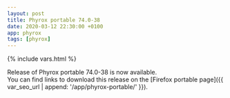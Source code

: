 ```yaml
---
layout: post
title: Phyrox portable 74.0-38
date: 2020-03-12 22:30:00 +0100
app: phyrox
tags: [phyrox]
---
```

{% include vars.html %}

Release of Phyrox portable 74.0-38 is now available.<br />
You can find links to download this release on the [Firefox portable page]({{ var_seo_url | append: '/app/phyrox-portable/' }}).